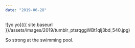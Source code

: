 ```yaml
---
date: "2019-06-28"
---
```


![yo yo]({{ site.baseurl }}/assets/images/2019/tumblr_ptsrqggWBt1qlj3bd_540.jpg)

So strong at the swimming pool.
